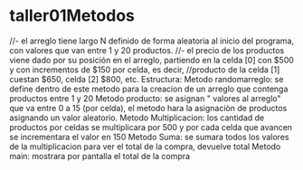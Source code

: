 # taller01Metodos
//- el arreglo tiene largo N definido de forma aleatoria al inicio del programa, con valores que van entre 1 y 20 productos.
//- el precio de los productos viene dado por su posición en el arreglo, partiendo en la celda [0] con $500 y con incrementos de $150 por celda, es decir, //producto de la celda [1] cuestan $650, celda [2] $800, etc.
Estructura:
Metodo randomarreglo: se define dentro de este metodo para la creacion de un arreglo que contenga productos entre 1 y 20 
Metodo producto: se asignan " valores al arreglo" que va entre 0 a 15 (por celda), el metodo hara la asignaciòn de productos asignando un valor aleatorio.
Metodo Multiplicacion: los cantidad de productos por celdas se multiplicara por 500 y por cada celda que avancen se incrementara el valor en 150
Metodo Suma: se sumara todos los valores de la multiplicacion para ver el total de la compra, devuelve total
Metodo main: mostrara por pantalla el total de la compra 
